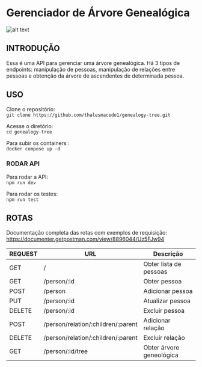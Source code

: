 # Gerenciador de Árvore Genealógica

![alt text](https://i.ibb.co/jfRXDgN/19bf4ed5-f17f-4c3b-b504-280efacde1b9.jpg)

## INTRODUÇÃO
Essa é uma API para gerenciar uma árvore genealógica. Há 3 tipos de endpoints: manipulação de pessoas, manipulação de relações entre pessoas e obtenção da árvore de ascendentes de determinada pessoa.

## USO
Clone o repositório:\
`git clone https://github.com/thalesmacedo1/genealogy-tree.git`

Acesse o diretório:\
`cd genealogy-tree`


Para subir os containers :\
`docker compose up -d`

### RODAR API
Para rodar a API:\
`npm run dev`

Para rodar os testes:\
`npm run test`

## ROTAS

Documentação completa das rotas com exemplos de requisição:
https://documenter.getpostman.com/view/8896044/Uz5FJw94

| REQUEST | URL               | Descrição                    |
| ------- | ----------------- | ---------------------------- |
| GET    | /                  | Obter lista de pessoas       |
| GET    | /person/:id        | Obter pessoa                 |
| POST   | /person            | Adicionar pessoa             |
| PUT    | /person/:id        | Atualizar pessoa             |
| DELETE | /person/:id        | Excluir pessoa               |
| POST   | /person/relation/:children/:parent | Adicionar relação |
| DELETE | /person/relation/:children/:parent | Excluir relação   |
| GET    | /person/:id/tree   | Obter árvore geneológica     |

